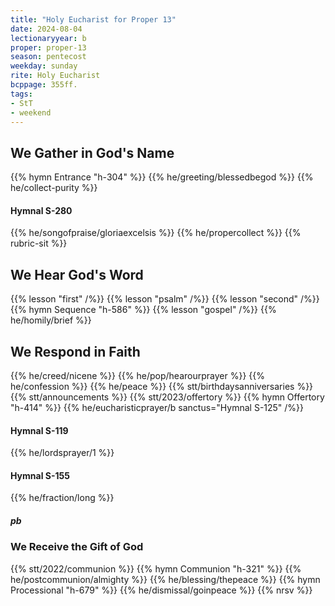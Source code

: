 ```yaml
---
title: "Holy Eucharist for Proper 13"
date: 2024-08-04
lectionaryyear: b
proper: proper-13
season: pentecost
weekday: sunday
rite: Holy Eucharist
bcppage: 355ff.
tags:
- StT
- weekend
---
```

## We Gather in God's Name
{{% hymn Entrance "h-304" %}}
{{% he/greeting/blessedbegod %}}
{{% he/collect-purity %}}
#### Hymnal S-280
{{% he/songofpraise/gloriaexcelsis %}}
{{% he/propercollect %}}
{{% rubric-sit %}}
## We Hear God's Word
{{% lesson "first" /%}}
{{% lesson "psalm" /%}}
{{% lesson "second" /%}}
{{% hymn Sequence "h-586" %}}
{{% lesson "gospel" /%}}
{{% he/homily/brief %}}
## We Respond in Faith
{{% he/creed/nicene %}}
{{% he/pop/hearourprayer %}}
{{% he/confession %}}
{{% he/peace %}}
{{% stt/birthdaysanniversaries %}}
{{% stt/announcements %}}
{{% stt/2023/offertory %}}
{{% hymn Offertory "h-414" %}}
{{% he/eucharisticprayer/b sanctus="Hymnal S-125" /%}}
#### Hymnal S-119
{{% he/lordsprayer/1 %}}
#### Hymnal S-155
{{% he/fraction/long %}}
##### pb
### We Receive the Gift of God
{{% stt/2022/communion %}}
{{% hymn Communion "h-321" %}}
{{% he/postcommunion/almighty %}}
{{% he/blessing/thepeace %}}
{{% hymn Processional "h-679" %}}
{{% he/dismissal/goinpeace %}}
{{% nrsv %}}

